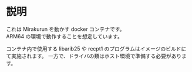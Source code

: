 # 説明

これは Mirakurun を動かす docker コンテナです。  
ARM64 の環境で動作することを想定しています。

コンテナ内で使用する libarib25 や recpt1 のプログラムはイメージのビルドにて実施されます。 一方で、ドライバの類はホスト環境で準備する必要があります。
